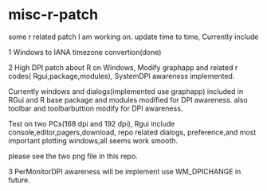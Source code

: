 # misc-r-patch
some r related patch I am working on. update time to time, Currently include 

1 Windows to IANA timezone convertion(done)

2 High DPI patch about R on Windows, Modify graphapp and related r codes( Rgui,package,modules), SystemDPI awareness implemented. 

  Currently windows and dialogs(implemented use graphapp) included in RGui and  R base package and  modules modified for DPI awareness. also toolbar and toolbarbuttion modify for DPI awareness. 
 
 Test on two PCs(168 dpi and 192 dpi), Rgui include console,editor,pagers,download, repo related dialogs, preference,and most important plotting windows,all seems work smooth.
 
 please see the two png file in this repo.


3 PerMonitorDPI awareness will be implement use WM_DPICHANGE in future.
